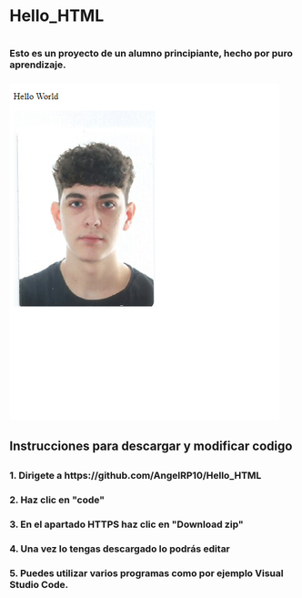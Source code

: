 <h1> Hello_HTML 
<h1>
<h3> Esto es un proyecto de un alumno principiante, hecho por puro aprendizaje.
<h3>
<img src= "imagenweb.PNG">
<h2> Instrucciones para descargar y modificar codigo
<h2>
<h3>  1. Dirigete a https://github.com/AngelRP10/Hello_HTML 
<h3>
<h3>  2. Haz clic en "code"
<h3>
<h3>  3. En el apartado HTTPS haz clic en "Download zip"
<h3> 
<h3>  4. Una vez lo tengas descargado lo podrás editar
<h3>  
<h3>  5. Puedes utilizar varios programas como por ejemplo Visual Studio Code.
